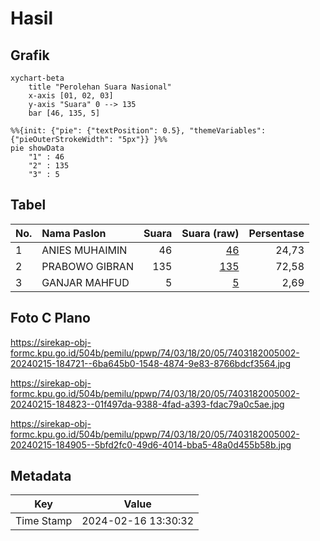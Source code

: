 # Hasil

## Grafik

```mermaid
xychart-beta
    title "Perolehan Suara Nasional"
    x-axis [01, 02, 03]
    y-axis "Suara" 0 --> 135
    bar [46, 135, 5]
```

```mermaid
%%{init: {"pie": {"textPosition": 0.5}, "themeVariables": {"pieOuterStrokeWidth": "5px"}} }%%
pie showData
    "1" : 46
    "2" : 135
    "3" : 5
```

## Tabel

| No. | Nama Paslon    | Suara | Suara (raw) | Persentase |
|:--- |:-------------- | -----:| -----------:| ----------:|
| 1   | ANIES MUHAIMIN | 46    | [46][p-1]   | 24,73      |
| 2   | PRABOWO GIBRAN | 135   | [135][p-2]  | 72,58      |
| 3   | GANJAR MAHFUD  | 5     | [5][p-3]    | 2,69       |


[p-1]: https://github.com/gigit-pemilu/pemilu-2024/blob/main/pilpres/hitung-suara/sub/74-sulawesi-tenggara/sub/03-muna/sub/18-lohia/sub/2005-mantobua/sub/002-tps/sub/paslon-1.txt
[p-2]: https://github.com/gigit-pemilu/pemilu-2024/blob/main/pilpres/hitung-suara/sub/74-sulawesi-tenggara/sub/03-muna/sub/18-lohia/sub/2005-mantobua/sub/002-tps/sub/paslon-2.txt
[p-3]: https://github.com/gigit-pemilu/pemilu-2024/blob/main/pilpres/hitung-suara/sub/74-sulawesi-tenggara/sub/03-muna/sub/18-lohia/sub/2005-mantobua/sub/002-tps/sub/paslon-3.txt

## Foto C Plano

https://sirekap-obj-formc.kpu.go.id/504b/pemilu/ppwp/74/03/18/20/05/7403182005002-20240215-184721--6ba645b0-1548-4874-9e83-8766bdcf3564.jpg

https://sirekap-obj-formc.kpu.go.id/504b/pemilu/ppwp/74/03/18/20/05/7403182005002-20240215-184823--01f497da-9388-4fad-a393-fdac79a0c5ae.jpg

https://sirekap-obj-formc.kpu.go.id/504b/pemilu/ppwp/74/03/18/20/05/7403182005002-20240215-184905--5bfd2fc0-49d6-4014-bba5-48a0d455b58b.jpg


## Metadata

| Key        | Value               |
| ---------- | ------------------- |
| Time Stamp | 2024-02-16 13:30:32 |



